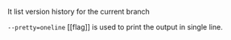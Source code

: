 It list version history for the current branch

`--pretty=oneline` [[flag]] is used to print the output in single line.